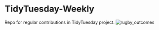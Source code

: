 # TidyTuesday-Weekly
Repo for regular contributions in TidyTuesday project.
![rugby_outcomes](https://user-images.githubusercontent.com/58591530/170667397-965c6b5b-cbed-49a3-bf36-c155d39b4bc3.png)
